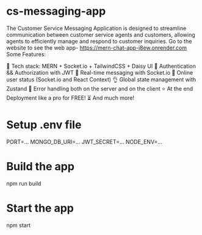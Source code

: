# cs-messaging-app
 The Customer Service Messaging Application is designed to streamline communication between customer service agents and customers, allowing agents to efficiently manage and respond to customer inquiries. 
Go to the website to see the web app- https://mern-chat-app-j8ew.onrender.com
Some Features:

🌟 Tech stack: MERN + Socket.io + TailwindCSS + Daisy UI
🎃 Authentication && Authorization with JWT
👾 Real-time messaging with Socket.io
🚀 Online user status (Socket.io and React Context)
👌 Global state management with Zustand
🐞 Error handling both on the server and on the client
⭐ At the end Deployment like a pro for FREE!
⏳ And much more!

# Setup .env file
PORT=...
MONGO_DB_URI=...
JWT_SECRET=...
NODE_ENV=...
# Build the app
npm run build
# Start the app
npm start
